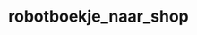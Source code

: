 ---
layout: my_redirect
title: robotboekje_naar_shop
redirect_from:
  - /nl/books/
permalink: /my_redirects/shop/
redirect_url: "https://dwengo.org/shop"
---